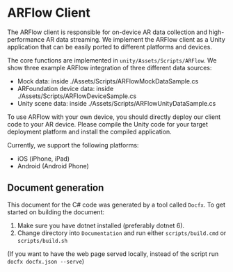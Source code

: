 # ARFlow Client

The ARFlow client is responsible for on-device AR data collection and high-performance AR data streaming. We implement the ARFlow client as a Unity application that can be easily ported to different platforms and devices.

The core functions are implemented in `unity/Assets/Scripts/ARFlow`. We show three example ARFlow integration of three different data sources:

- Mock data: inside ./Assets/Scripts/ARFlowMockDataSample.cs
- ARFoundation device data: inside ./Assets/Scripts/ARFlowDeviceSample.cs
- Unity scene data: inside ./Assets/Scripts/ARFlowUnityDataSample.cs

To use ARFlow with your own device, you should directly deploy our client code to your AR device.
Please compile the Unity code for your target deployment platform and install the compiled application.

Currently, we support the following platforms:

- iOS (iPhone, iPad)
- Android (Android Phone)

<!-- TODO: client side address input and screenshot. -->

## Document generation
This document for the C# code was generated by a tool called `Docfx`. 
To get started on building the document:
1. Make sure you have dotnet installed (preferably dotnet 6). 
2. Change directory into `Documentation` and run either `scripts/build.cmd` or `scripts/build.sh`

(If you want to have the web page served locally, instead of the script run `docfx docfx.json --serve`)
